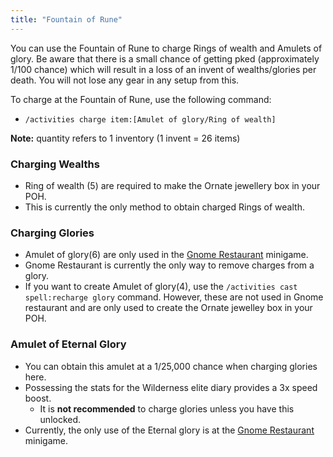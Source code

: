 ```yaml
---
title: "Fountain of Rune"
---
```


You can use the Fountain of Rune to charge Rings of wealth and Amulets of glory. Be aware that there is a small chance of getting pked (approximately 1/100 chance) which will result in a loss of an invent of wealths/glories per death. You will not lose any gear in any setup from this.

To charge at the Fountain of Rune, use the following command:

- `/activities charge item:[Amulet of glory/Ring of wealth]`

**Note:** quantity refers to 1 inventory (1 invent = 26 items)

### Charging Wealths

- Ring of wealth (5) are required to make the Ornate jewellery box in your POH.
- This is currently the only method to obtain charged Rings of wealth.

### Charging Glories

- Amulet of glory(6) are only used in the [Gnome Restaurant](https://wiki.oldschool.gg/minigames/gnome-restaurant) minigame.
- Gnome Restaurant is currently the only way to remove charges from a glory.
- If you want to create Amulet of glory(4), use the `/activities cast spell:recharge glory` command. However, these are not used in Gnome restaurant and are only used to create the Ornate jewelley box in your POH.

### Amulet of Eternal Glory

- You can obtain this amulet at a 1/25,000 chance when charging glories here.
- Possessing the stats for the Wilderness elite diary provides a 3x speed boost.
  - It is **not recommended** to charge glories unless you have this unlocked.
- Currently, the only use of the Eternal glory is at the [Gnome Restaurant](https://wiki.oldschool.gg/minigames/gnome-restaurant) minigame.
